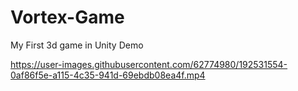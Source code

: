 # Vortex-Game
My First 3d game in Unity Demo

https://user-images.githubusercontent.com/62774980/192531554-0af86f5e-a115-4c35-941d-69ebdb08ea4f.mp4

